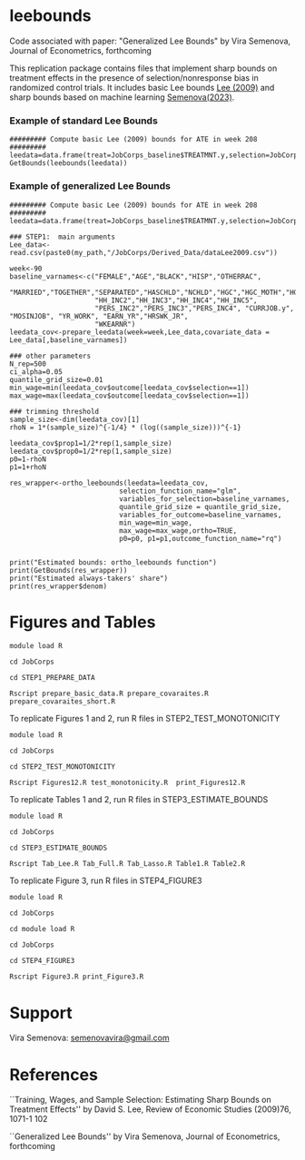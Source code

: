 # leebounds
Code associated with paper: "Generalized Lee Bounds" by Vira Semenova, Journal of Econometrics, forthcoming

This replication package contains files that implement sharp bounds on treatment effects in the presence of selection/nonresponse bias in randomized control trials. It includes basic Lee bounds  [Lee (2009)](https://academic.oup.com/restud/article-abstract/76/3/1071/1590707) and sharp bounds based on machine learning [Semenova(2023)](https://arxiv.org/abs/2008.12720). 

### Example of standard Lee Bounds

```
######### Compute basic Lee (2009) bounds for ATE in week 208 #########
leedata=data.frame(treat=JobCorps_baseline$TREATMNT.y,selection=JobCorps_employment$week_208,outcome=JobCorps_wages$week_208)
GetBounds(leebounds(leedata))
```

### Example of generalized Lee Bounds
```
######### Compute basic Lee (2009) bounds for ATE in week 208 #########
leedata=data.frame(treat=JobCorps_baseline$TREATMNT.y,selection=JobCorps_employment$week_208,outcome=JobCorps_wages$week_208)

### STEP1:  main arguments
Lee_data<-read.csv(paste0(my_path,"/JobCorps/Derived_Data/dataLee2009.csv"))

week<-90
baseline_varnames<-c("FEMALE","AGE","BLACK","HISP","OTHERRAC",
                     "MARRIED","TOGETHER","SEPARATED","HASCHLD","NCHLD","HGC","HGC_MOTH","HGC_FATH","EVARRST",
                     "HH_INC2","HH_INC3","HH_INC4","HH_INC5",
                     "PERS_INC2","PERS_INC3","PERS_INC4", "CURRJOB.y", "MOSINJOB", "YR_WORK", "EARN_YR","HRSWK_JR",
                     "WKEARNR")
leedata_cov<-prepare_leedata(week=week,Lee_data,covariate_data = Lee_data[,baseline_varnames])

### other parameters
N_rep=500
ci_alpha=0.05
quantile_grid_size=0.01
min_wage=min(leedata_cov$outcome[leedata_cov$selection==1])
max_wage=max(leedata_cov$outcome[leedata_cov$selection==1])

### trimming threshold
sample_size<-dim(leedata_cov)[1]
rhoN = 1*(sample_size)^{-1/4} * (log((sample_size)))^{-1}

leedata_cov$prop1=1/2*rep(1,sample_size)
leedata_cov$prop0=1/2*rep(1,sample_size)
p0=1-rhoN
p1=1+rhoN

res_wrapper<-ortho_leebounds(leedata=leedata_cov,
                           selection_function_name="glm",
                           variables_for_selection=baseline_varnames,
                           quantile_grid_size = quantile_grid_size,
                           variables_for_outcome=baseline_varnames,
                           min_wage=min_wage,
                           max_wage=max_wage,ortho=TRUE,
                           p0=p0, p1=p1,outcome_function_name="rq")


print("Estimated bounds: ortho_leebounds function")
print(GetBounds(res_wrapper))
print("Estimated always-takers' share")
print(res_wrapper$denom)
```

# Figures and Tables

```
module load R

cd JobCorps

cd STEP1_PREPARE_DATA

Rscript prepare_basic_data.R prepare_covaraites.R prepare_covaraites_short.R

```

To replicate Figures 1 and 2, run R files in STEP2_TEST_MONOTONICITY

```
module load R

cd JobCorps

cd STEP2_TEST_MONOTONICITY

Rscript Figures12.R test_monotonicity.R  print_Figures12.R
```

To replicate Tables 1 and 2, run R files in STEP3_ESTIMATE_BOUNDS

```
module load R

cd JobCorps

cd STEP3_ESTIMATE_BOUNDS

Rscript Tab_Lee.R Tab_Full.R Tab_Lasso.R Table1.R Table2.R
```


To replicate Figure 3, run R files in STEP4_FIGURE3

```
module load R

cd JobCorps

cd module load R

cd JobCorps

cd STEP4_FIGURE3

Rscript Figure3.R print_Figure3.R
```

# Support
Vira Semenova: semenovavira@gmail.com

# References
``Training, Wages, and Sample Selection: Estimating Sharp Bounds on Treatment Effects'' by David S. Lee, Review of Economic Studies (2009)76, 1071-1 102

``Generalized Lee Bounds'' by Vira Semenova, Journal of Econometrics, forthcoming
